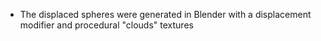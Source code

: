 - The displaced spheres were generated in Blender with a displacement modifier and procedural "clouds" textures
